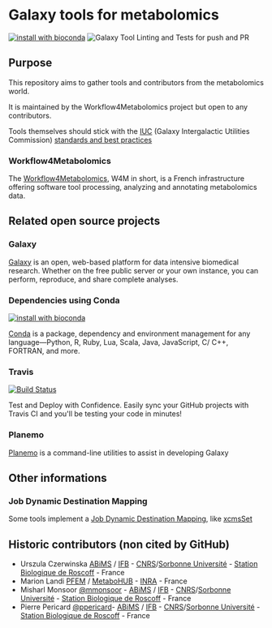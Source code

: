 # Galaxy tools for metabolomics

[![install with bioconda](https://img.shields.io/badge/install%20with-bioconda-brightgreen.svg?style=flat)](http://bioconda.github.io/recipes/bioconductor-xcms/README.html) ![Galaxy Tool Linting and Tests for push and PR](https://github.com/workflow4metabolomics/tools-metabolomics/workflows/Galaxy%20Tool%20Linting%20and%20Tests%20for%20push%20and%20PR/badge.svg)

## Purpose
This repository aims to gather tools and contributors from the metabolomics world.

It is maintained by the Workflow4Metabolomics project but open to any contributors.

Tools themselves should stick with the [IUC](https://github.com/galaxyproject/tools-iuc) (Galaxy Intergalactic Utilities Commission) [standards and best practices](https://galaxy-iuc-standards.readthedocs.io/en/latest/)

### Workflow4Metabolomics
The [Workflow4Metabolomics](http://workflow4metabolomics.org), W4M in short, is a French infrastructure offering software tool processing, analyzing and annotating metabolomics data.

## Related open source projects

### Galaxy
[Galaxy](https://galaxyproject.org/) is an open, web-based platform for data intensive biomedical research. Whether on the free public server or your own instance, you can perform, reproduce, and share complete analyses.

### Dependencies using Conda
[![install with bioconda](https://img.shields.io/badge/install%20with-bioconda-brightgreen.svg?style=flat)](http://bioconda.github.io/recipes/bioconductor-xcms/README.html)

[Conda](http://conda.pydata.org/) is a package, dependency and environment management for any language—Python, R, Ruby, Lua, Scala, Java, JavaScript, C/ C++, FORTRAN, and more.

### Travis
[![Build Status](https://travis-ci.org/workflow4metabolomics/tools-metabolomics.svg?branch=master)](https://travis-ci.org/workflow4metabolomics/tools-metabolomics)

Test and Deploy with Confidence. Easily sync your GitHub projects with Travis CI and you'll be testing your code in minutes!

### Planemo
[Planemo](https://planemo.readthedocs.io/en/latest/readme.html) is a command-line utilities to assist in developing Galaxy

## Other informations
### Job Dynamic Destination Mapping
Some tools implement a [Job Dynamic Destination Mapping](https://docs.galaxyproject.org/en/latest/admin/jobs.html#dynamic-destination-mapping), like [xcmsSet](https://github.com/workflow4metabolomics/tools-metabolomics/tree/master/tools/xcms_xcmsset#job-dynamic-destination-mapping)


## Historic contributors (non cited by GitHub)
- Urszula Czerwinska [ABiMS](http://abims.sb-roscoff.fr/) / [IFB](http://www.france-bioinformatique.fr/) - [CNRS](www.cnrs.fr)/[Sorbonne Université](http://www.sorbonne-universite.fr/) - [Station Biologique de Roscoff](http://www.sb-roscoff.fr/) - France
- Marion Landi [PFEM](https://www6.ara.inra.fr/plateforme_exploration_metabolisme) / [MetaboHUB](https://www.metabohub.fr/home.html) - [INRA](http://www.inra.fr/) - France
- Misharl Monsoor [@mmonsoor](https://github.com/mmonsoor) - [ABiMS](http://abims.sb-roscoff.fr/) / [IFB](http://www.france-bioinformatique.fr/) - [CNRS](www.cnrs.fr)/[Sorbonne Université](http://www.sorbonne-universite.fr/) - [Station Biologique de Roscoff](http://www.sb-roscoff.fr/) - France
- Pierre Pericard [@ppericard](https://github.com/ppericard)- [ABiMS](http://abims.sb-roscoff.fr/) / [IFB](http://www.france-bioinformatique.fr/) - [CNRS](www.cnrs.fr)/[Sorbonne Université](http://www.sorbonne-universite.fr/) - [Station Biologique de Roscoff](http://www.sb-roscoff.fr/) - France

